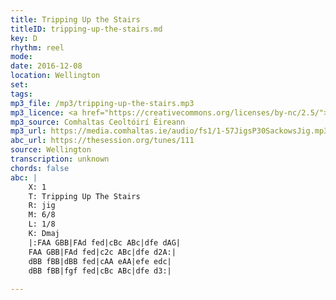 ```yaml
---
title: Tripping Up the Stairs
titleID: tripping-up-the-stairs.md
key: D
rhythm: reel
mode: 
date: 2016-12-08
location: Wellington
set:
tags: 
mp3_file: /mp3/tripping-up-the-stairs.mp3
mp3_licence: <a href="https://creativecommons.org/licenses/by-nc/2.5/">CC-BY-NC-2.5</a>
mp3_source: Comhaltas Ceoltóirí Éireann
mp3_url: https://media.comhaltas.ie/audio/fs1/1-57JigsP30SackowsJig.mp3
abc_url: https://thesession.org/tunes/111
source: Wellington
transcription: unknown
chords: false
abc: |
    X: 1
    T: Tripping Up The Stairs
    R: jig
    M: 6/8
    L: 1/8
    K: Dmaj
    |:FAA GBB|FAd fed|cBc ABc|dfe dAG|
    FAA GBB|FAd fed|c2c ABc|dfe d2A:|
    dBB fBB|dBB fed|cAA eAA|efe edc|
    dBB fBB|fgf fed|cBc ABc|dfe d3:|
    
---
```


